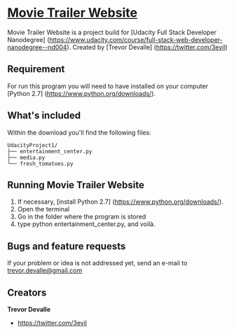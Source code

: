 # [Movie Trailer Website](https://www.udacity.com/course/full-stack-web-developer-nanodegree--nd004)

Movie Trailer Website is a project build for [Udacity Full Stack Developer Nanodegree] (https://www.udacity.com/course/full-stack-web-developer-nanodegree--nd004). Created by [Trevor Devalle] (https://twitter.com/3evil)


## Requirement

For run this program you will need to have installed on your computer [Python 2.7] (https://www.python.org/downloads/).

## What's included

Within the download you'll find the following files:

```
UdacityProject1/
├── entertainment_center.py
├── media.py
└── fresh_tomatoes.py

```

## Running Movie Trailer Website

1. If necessary, [install Python 2.7] (https://www.python.org/downloads/).
2. Open the terminal
3. Go in the folder where the program is stored
4. type python entertainment_center.py, and voilà.

## Bugs and feature requests
If your problem or idea is not addressed yet, send an e-mail to trevor.devalle@gmail.com


## Creators

**Trevor Devalle**

* <https://twitter.com/3evil>
